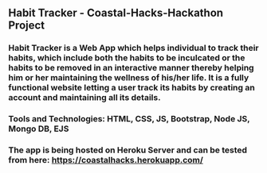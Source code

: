 ## Habit Tracker - Coastal-Hacks-Hackathon Project

### Habit Tracker is a Web App which helps individual to track their habits, which include both the habits to be inculcated or the habits to be removed in an interactive manner thereby helping him or her maintaining the wellness of his/her life. It is a fully functional website letting a user track its habits by creating an account and maintaining all its details. 

### Tools and Technologies: HTML, CSS, JS, Bootstrap, Node JS, Mongo DB, EJS

### The app is being hosted on Heroku Server and can be tested from here: https://coastalhacks.herokuapp.com/
